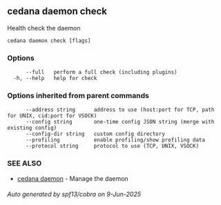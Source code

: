 ## cedana daemon check

Health check the daemon

```
cedana daemon check [flags]
```

### Options

```
      --full   perform a full check (including plugins)
  -h, --help   help for check
```

### Options inherited from parent commands

```
      --address string      address to use (host:port for TCP, path for UNIX, cid:port for VSOCK)
      --config string       one-time config JSON string (merge with existing config)
      --config-dir string   custom config directory
      --profiling           enable profiling/show profiling data
      --protocol string     protocol to use (TCP, UNIX, VSOCK)
```

### SEE ALSO

* [cedana daemon](cedana_daemon.md)	 - Manage the daemon

###### Auto generated by spf13/cobra on 9-Jun-2025
